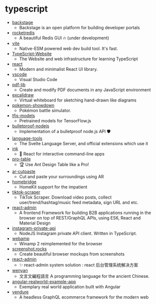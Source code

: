 # typescript
- [backstage](https://github.com/spotify/backstage)
  - Backstage is an open platform for building developer portals
- [rocketredis](https://github.com/diego3g/rocketredis)
  - A beautiful Redis GUI 🔥 (under development)
- [vite](https://github.com/vitejs/vite)
  - Native-ESM powered web dev build tool. It's fast.
- [TypeScript-Website](https://github.com/microsoft/TypeScript-Website)
  - The Website and web infrastructure for learning TypeScript
- [react](https://github.com/zeit-ui/react)
  - Modern and minimalist React UI library.
- [vscode](https://github.com/microsoft/vscode)
  - Visual Studio Code
- [pdf-lib](https://github.com/Hopding/pdf-lib)
  - Create and modify PDF documents in any JavaScript environment
- [excalidraw](https://github.com/excalidraw/excalidraw)
  - Virtual whiteboard for sketching hand-drawn like diagrams
- [pokemon-showdown](https://github.com/smogon/pokemon-showdown)
  - Pokémon battle simulator.
- [tfjs-models](https://github.com/tensorflow/tfjs-models)
  - Pretrained models for TensorFlow.js
- [bulletproof-nodejs](https://github.com/santiq/bulletproof-nodejs)
  - Implementation of a bulletproof node.js API 🛡️
- [language-tools](https://github.com/sveltejs/language-tools)
  - The Svelte Language Server, and official extensions which use it
- [ink](https://github.com/vadimdemedes/ink)
  - 🌈 React for interactive command-line apps
- [pro-table](https://github.com/ant-design/pro-table)
  - 🏆 Use Ant Design Table like a Pro!
- [ar-cutpaste](https://github.com/cyrildiagne/ar-cutpaste)
  - Cut and paste your surroundings using AR
- [homebridge](https://github.com/homebridge/homebridge)
  - HomeKit support for the impatient
- [tiktok-scraper](https://github.com/drawrowfly/tiktok-scraper)
  - TikTok Scraper. Download video posts, collect user/trend/hashtag/music feed metadata, sign URL and etc.
- [react-admin](https://github.com/marmelab/react-admin)
  - A frontend Framework for building B2B applications running in the browser on top of REST/GraphQL APIs, using ES6, React and Material Design
- [instagram-private-api](https://github.com/dilame/instagram-private-api)
  - NodeJS Instagram private API client. Written in TypeScript.
- [webamp](https://github.com/captbaritone/webamp)
  - Winamp 2 reimplemented for the browser
- [screenshot.rocks](https://github.com/daveearley/screenshot.rocks)
  - Create beautiful browser mockups from screenshots
- [react-admin](https://github.com/react-better/react-admin)
  - ✨ react-admin system solution : react 后台管理系统解决方案
- [wenyan](https://github.com/wenyan-lang/wenyan)
  - 文言文編程語言 A programming language for the ancient Chinese.
- [angular-realworld-example-app](https://github.com/gothinkster/angular-realworld-example-app)
  - Exemplary real world application built with Angular
- [vendure](https://github.com/vendure-ecommerce/vendure)
  - A headless GraphQL ecommerce framework for the modern web
